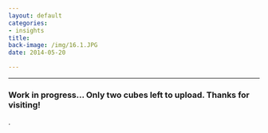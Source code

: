 ```yaml
---
layout: default
categories:
- insights
title: 
back-image: /img/16.1.JPG
date: 2014-05-20

---
```


<hr/>

<h3 class="col-md-8 col-md-offset-2 vcenter">Work in progress... Only two cubes left to upload. Thanks for visiting!</h3>

<p class="col-md-10 col-md-offset-1 justify"> .</p>

